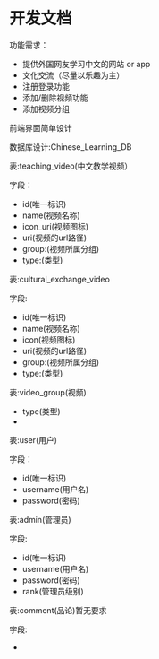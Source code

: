 # 开发文档



功能需求：

- 提供外国网友学习中文的网站 or app
- 文化交流（尽量以乐趣为主）
- 注册登录功能
- 添加/删除视频功能
- 添加视频分组



前端界面简单设计





数据库设计:Chinese_Learning_DB

表:teaching_video(中文教学视频）

字段：

- id(唯一标识)
- name(视频名称)
- icon_uri(视频图标)
- uri(视频的url路径)
- group:(视频所属分组)
- type:(类型)

表:cultural_exchange_video

字段:

- id(唯一标识)
- name(视频名称)
- icon(视频图标)
- uri(视频的url路径)
- group:(视频所属分组)
- type:(类型)



表:video_group(视频)

- type(类型)
- 

表:user(用户)

字段：

- id(唯一标识)
- username(用户名)
- password(密码)



表:admin(管理员)

字段:

- id(唯一标识)
- username(用户名)
- password(密码)
- rank(管理员级别)





表:comment(品论)暂无要求

字段:

- 




